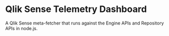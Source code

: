 Qlik Sense Telemetry Dashboard
======

A Qlik Sense meta-fetcher that runs against the Engine APIs and Repository APIs in node.js.
